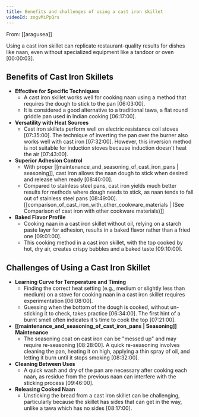 ```yaml
---
title: Benefits and challenges of using a cast iron skillet
videoId: zogvMiPpQrs
---
```


From: [[aragusea]] <br/> 

Using a cast iron skillet can replicate restaurant-quality results for dishes like naan, even without specialized equipment like a tandoor or oven <a class="yt-timestamp" data-t="00:00:03">[00:00:03]</a>.

## Benefits of Cast Iron Skillets

*   **Effective for Specific Techniques**
    *   A cast iron skillet works well for cooking naan using a method that requires the dough to stick to the pan <a class="yt-timestamp" data-t="06:03:00">[06:03:00]</a>.
    *   It is considered a good alternative to a traditional tawa, a flat round griddle pan used in Indian cooking <a class="yt-timestamp" data-t="06:17:00">[06:17:00]</a>.
*   **Versatility with Heat Sources**
    *   Cast iron skillets perform well on electric resistance coil stoves <a class="yt-timestamp" data-t="07:35:00">[07:35:00]</a>. The technique of inverting the pan over the burner also works well with cast iron <a class="yt-timestamp" data-t="07:32:00">[07:32:00]</a>. However, this inversion method is not suitable for induction stoves because induction doesn't heat the air <a class="yt-timestamp" data-t="07:43:00">[07:43:00]</a>.
*   **Superior Adhesion Control**
    *   With proper [[maintenance_and_seasoning_of_cast_iron_pans | seasoning]], cast iron allows the naan dough to stick when desired and release when ready <a class="yt-timestamp" data-t="08:40:00">[08:40:00]</a>.
    *   Compared to stainless steel pans, cast iron yields much better results for methods where dough needs to stick, as naan tends to fall out of stainless steel pans <a class="yt-timestamp" data-t="08:49:00">[08:49:00]</a>. [[comparison_of_cast_iron_with_other_cookware_materials | (See Comparison of cast iron with other cookware materials)]]
*   **Baked Flavor Profile**
    *   Cooking naan in a cast iron skillet without oil, relying on a starch paste layer for adhesion, results in a baked flavor rather than a fried one <a class="yt-timestamp" data-t="09:01:00">[09:01:00]</a>.
    *   This cooking method in a cast iron skillet, with the top cooked by hot, dry air, creates crispy bubbles and a baked taste <a class="yt-timestamp" data-t="09:10:00">[09:10:00]</a>.

## Challenges of Using a Cast Iron Skillet

*   **Learning Curve for Temperature and Timing**
    *   Finding the correct heat setting (e.g., medium or slightly less than medium) on a stove for cooking naan in a cast iron skillet requires experimentation <a class="yt-timestamp" data-t="06:08:00">[06:08:00]</a>.
    *   Guessing when the bottom of the dough is cooked, without un-sticking it to check, takes practice <a class="yt-timestamp" data-t="06:34:00">[06:34:00]</a>. The first hint of a burnt smell often indicates it's time to cook the top <a class="yt-timestamp" data-t="07:21:00">[07:21:00]</a>.
*   **[[maintenance_and_seasoning_of_cast_iron_pans | Seasoning]] Maintenance**
    *   The seasoning coat on cast iron can be "messed up" and may require re-seasoning <a class="yt-timestamp" data-t="08:28:00">[08:28:00]</a>. A quick re-seasoning involves cleaning the pan, heating it on high, applying a thin spray of oil, and letting it burn until it stops smoking <a class="yt-timestamp" data-t="08:32:00">[08:32:00]</a>.
*   **Cleaning Between Uses**
    *   A quick wash and dry of the pan are necessary after cooking each naan, as residue from the previous naan can interfere with the sticking process <a class="yt-timestamp" data-t="09:46:00">[09:46:00]</a>.
*   **Releasing Cooked Naan**
    *   Unsticking the bread from a cast iron skillet can be challenging, particularly because the skillet has sides that can get in the way, unlike a tawa which has no sides <a class="yt-timestamp" data-t="08:17:00">[08:17:00]</a>.